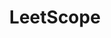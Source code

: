 ---
type: project
title: LeetScope
description: 'Online code judge application based on Java code input and expected console print statements'
---